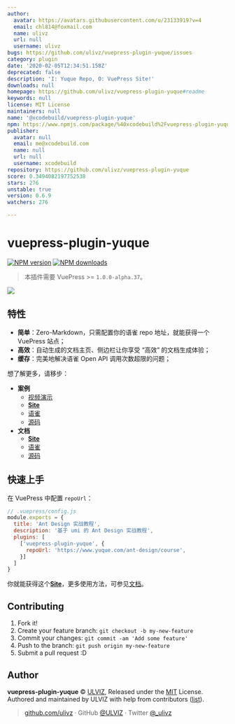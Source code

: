 ```yaml
---
author:
  avatar: https://avatars.githubusercontent.com/u/23133919?v=4
  email: chl814@foxmail.com
  name: ulivz
  url: null
  username: ulivz
bugs: https://github.com/ulivz/vuepress-plugin-yuque/issues
category: plugin
date: '2020-02-05T12:34:51.158Z'
deprecated: false
description: 'I: Yuque Repo, O: VuePress Site!'
downloads: null
homepage: https://github.com/ulivz/vuepress-plugin-yuque#readme
keywords: null
license: MIT License
maintainers: null
name: '@xcodebuild/vuepress-plugin-yuque'
npm: https://www.npmjs.com/package/%40xcodebuild%2Fvuepress-plugin-yuque
publisher:
  avatar: null
  email: me@xcodebuild.com
  name: null
  url: null
  username: xcodebuild
repository: https://github.com/ulivz/vuepress-plugin-yuque
score: 0.3494082197752538
stars: 276
unstable: true
version: 0.6.9
watchers: 276

---
```


# vuepress-plugin-yuque

[![NPM version](https://badgen.net/npm/v/vuepress-plugin-yuque)](https://npmjs.com/package/vuepress-plugin-yuque) [![NPM downloads](https://badgen.net/npm/dm/vuepress-plugin-yuque)](https://npmjs.com/package/vuepress-plugin-yuque) 

> 本插件需要 VuePress >= `1.0.0-alpha.37`。

<img src="./.media/hero.png">

## 特性

- **简单**：Zero-Markdown，只需配置你的语雀 repo 地址，就能获得一个 VuePress 站点；
- **高效**：自动生成的文档主页、侧边栏让你享受 “高效” 的文档生成体验；
- **缓存**：完美地解决语雀 Open API 调用次数超限的问题；

想了解更多，请移步：

- **案例**
  - [视频演示](https://player.youku.com/embed/XNDA1MzAwMDIzNg==)
  - [**Site**](https://antd-course.ulivz.com/)
  - [语雀](https://www.yuque.com/ant-design/course)
  - [源码](https://github.com/ulivz/vuepress-plugin-yuque/tree/master/example/.vuepress)
- **文档**
  - [**Site**](https://vuepress-plugin-yuque.ulivz.com/)
  - [语雀](https://www.yuque.com/vuepress/vuepress-plugin-yuque)
  - [源码](https://github.com/ulivz/vuepress-plugin-yuque/tree/master/docs/.vuepress)

## 快速上手

在 VuePress 中配置 `repoUrl`：

```js
// .vuepress/config.js
module.exports = {
  title: 'Ant Design 实战教程',
  description: '基于 umi 的 Ant Design 实战教程',
  plugins: [
    ['vuepress-plugin-yuque', {
      repoUrl: 'https://www.yuque.com/ant-design/course',
    }]
  ]
}
```

你就能获得这个[**Site**](https://antd-course.ulivz.com/)，更多使用方法，可参见[文档](https://vuepress-plugin-yuque.ulivz.com/)。

## Contributing

1. Fork it!
2. Create your feature branch: `git checkout -b my-new-feature`
3. Commit your changes: `git commit -am 'Add some feature'`
4. Push to the branch: `git push origin my-new-feature`
5. Submit a pull request :D


## Author

**vuepress-plugin-yuque** © [ULVIZ](https://github.com/ulivz), Released under the [MIT](./LICENSE) License.<br>
Authored and maintained by ULVIZ with help from contributors ([list](https://github.com/ulivz/vuepress-plugin-yuque/contributors)).

> [github.com/ulivz](https://github.com/ulivz) · GitHub [@ULVIZ](https://github.com/ulivz) · Twitter [@_ulivz](https://twitter.com/_ulivz)
